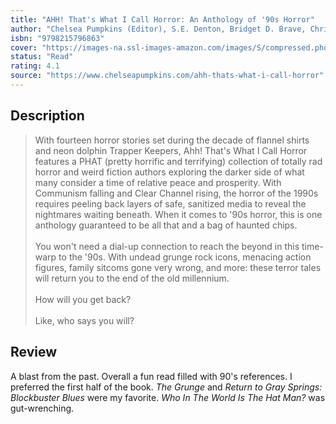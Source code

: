 ```yaml
---
title: "AHH! That's What I Call Horror: An Anthology of '90s Horror"
author: "Chelsea Pumpkins (Editor), S.E. Denton, Bridget D. Brave, Christopher O'Halloran, Caleb Stephens, Edith Lockwood, C.B. Jones, Mathew Wend, P.L. McMillan, Carson Winter, Patrick Barb, J.W. Donley, J.V. Gachs, Damien B.Raphael"
isbn: "9798215796863"
cover: "https://images-na.ssl-images-amazon.com/images/S/compressed.photo.goodreads.com/books/1665505215i/62883181.jpg"
status: "Read"
rating: 4.1
source: "https://www.chelseapumpkins.com/ahh-thats-what-i-call-horror"
---
```


## Description

> With fourteen horror stories set during the decade of flannel shirts and neon dolphin Trapper Keepers, Ahh! That's What I Call Horror features a PHAT (pretty horrific and terrifying) collection of totally rad horror and weird fiction authors exploring the darker side of what many consider a time of relative peace and prosperity. With Communism falling and Clear Channel rising, the horror of the 1990s requires peeling back layers of safe, sanitized media to reveal the nightmares waiting beneath. When it comes to '90s horror, this is one anthology guaranteed to be all that and a bag of haunted chips.  
> <br>
> You won't need a dial-up connection to reach the beyond in this time-warp to the '90s. With undead grunge rock icons, menacing action figures, family sitcoms gone very wrong, and more: these terror tales will return you to the end of the old millennium.  
> <br>
> How will you get back?  
> <br>
> Like, who says you will?

## Review

A blast from the past. Overall a fun read filled with 90's references. I preferred the first half of the book. *The Grunge* and *Return to Gray Springs: Blockbuster Blues* were my favorite. *Who In The World Is The Hat Man?* was gut-wrenching. 


